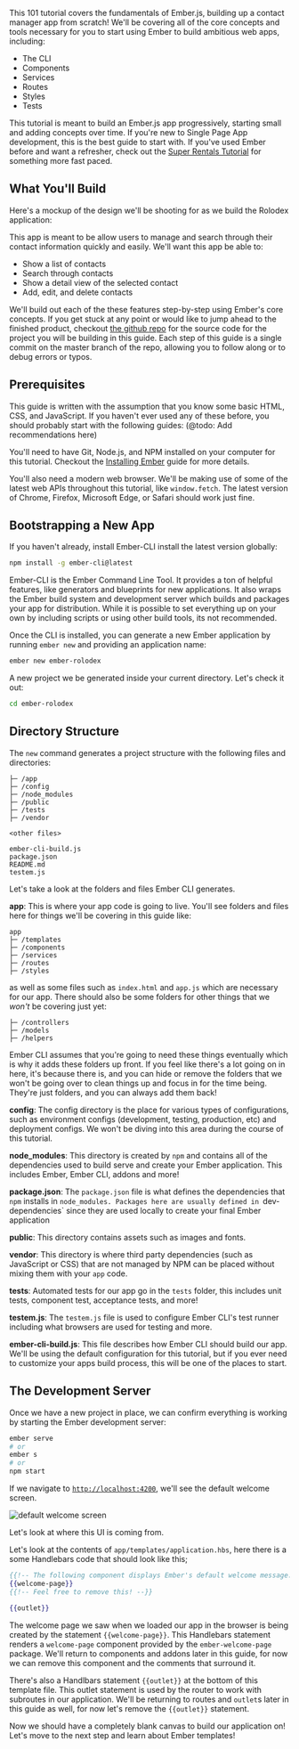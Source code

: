 This 101 tutorial covers the fundamentals of Ember.js, building up a contact
manager app from scratch! We'll be covering all of the core concepts and tools
necessary for you to start using Ember to build ambitious web apps, including:

* The CLI
* Components
* Services
* Routes
* Styles
* Tests

This tutorial is meant to build an Ember.js app progressively, starting
small and adding concepts over time. If you're new to Single Page App
development, this is the best guide to start with. If you've used Ember before and want a refresher,
check out the [Super Rentals Tutorial](../../tutorial/ember-cli) for something more fast paced.

## What You'll Build

Here's a mockup of the design we'll be shooting for as we build the Rolodex
application:

This app is meant to be allow users to manage and search through their contact
information quickly and easily. We'll want this app be able to:

* Show a list of contacts
* Search through contacts
* Show a detail view of the selected contact
* Add, edit, and delete contacts

We'll build out each of the these features step-by-step using Ember's core
concepts. If you get stuck at any point or would like to jump ahead to the
finished product, checkout [the github repo](https://github.com/ember-learn/ember-rolodex) for the source code for the project you will be building in this guide.
Each step of this guide is a single commit on the master branch of the repo,
allowing you to follow along or to debug errors or typos.

## Prerequisites

This guide is written with the assumption that you know some basic HTML, CSS,
and JavaScript. If you haven't ever used any of these before, you should
probably start with the following guides: (@todo: Add recommendations here)

You'll need to have Git, Node.js, and NPM installed on your computer for this
tutorial. Checkout the [Installing Ember](../../getting-started) guide for more
details.

You'll also need a modern web browser. We'll be making use of some of the latest
web APIs throughout this tutorial, like `window.fetch`. The latest version of Chrome,
Firefox, Microsoft Edge, or Safari should work just fine.

## Bootstrapping a New App

If you haven't already, install Ember-CLI install the latest version globally:

```sh
npm install -g ember-cli@latest
```

Ember-CLI is the Ember Command Line Tool. It provides a ton of helpful features,
like generators and blueprints for new applications. It also wraps the Ember
build system and development server which builds and packages your app for distribution.
While it is possible to set everything up on your own by including scripts or using other
build tools, its not recommended.

Once the CLI is installed, you can generate a new Ember application by running
`ember new` and providing an application name:

```sh
ember new ember-rolodex
```

A new project we be generated inside your current directory. Let's check it out:

```sh
cd ember-rolodex
```

## Directory Structure

The `new` command generates a project structure with the following files and
directories:

```text
├─ /app
├─ /config
├─ /node_modules
├─ /public
├─ /tests
├─ /vendor

<other files>

ember-cli-build.js
package.json
README.md
testem.js
```

Let's take a look at the folders and files Ember CLI generates.

**app**: This is where your app code is going to live. You'll see folders and
files here for things we'll be covering in this guide like:

```text
app
├─ /templates
├─ /components
├─ /services
├─ /routes
├─ /styles
```

as well as some files such as `index.html` and `app.js` which are necessary for
our app. There should also be some folders for other things that we _won't_ be
covering just yet:

```text
├─ /controllers
├─ /models
├─ /helpers
```

Ember CLI assumes that you're going to need these things eventually which is why
it adds these folders up front. If you feel like there's a lot going on in here,
it's because there is, and you can hide or remove the folders that we won't be
going over to clean things up and focus in for the time being. They're just
folders, and you can always add them back!

**config**: The config directory is the place for various types of
configurations, such as environment configs (development, testing, production,
etc) and deployment configs. We won't be diving into this area during the course
of this tutorial.

**node_modules**: This directory is created by `npm` and contains all of the dependencies
used to build serve and create your Ember application.
This includes Ember, Ember CLI, addons and more!


**package.json**: The `package.json` file is what defines the dependencies that `npm` installs in `node_modules.
Packages here are usually defined in `dev-dependencies` since they are used locally to create your final Ember application

**public**: This directory contains assets such as images and fonts.

**vendor**: This directory is where third party dependencies (such as JavaScript
or CSS) that are not managed by NPM can be placed without mixing them with your `app` code.

**tests**: Automated tests for our app go in the `tests` folder, this includes unit tests, component test, acceptance tests, and more!

**testem.js**: The `testem.js` file is used to configure Ember CLI's test runner including what browsers are used for testing and more.

**ember-cli-build.js**: This file describes how Ember CLI should build our app.
We'll be using the default configuration for this tutorial, but if you ever need
to customize your apps build process, this will be one of the places to start.

## The Development Server

Once we have a new project in place, we can confirm everything is working by
starting the Ember development server:

```sh
ember serve
# or
ember s
# or
npm start
```

If we navigate to [`http://localhost:4200`](http://localhost:4200), we'll see the default welcome screen.

![default welcome screen](/images/ember-cli/default-welcome-page.png)

Let's look at where this UI is coming from.

Let's look at the contents of `app/templates/application.hbs`, here there is a some Handlebars code that should look like this;

```handlebars {data-filename="app/templates/application.hbs"}
{{!-- The following component displays Ember's default welcome message. --}}
{{welcome-page}}
{{!-- Feel free to remove this! --}}

{{outlet}}
```

The welcome page we saw when we loaded our app in the browser is being created by the statement `{{welcome-page}}`.
This Handlebars statement renders a `welcome-page` component provided by the `ember-welcome-page` package.
We'll return to components and addons later in this guide, for now we can remove this component and the comments that surround it.

There's also a Handlbars statement `{{outlet}}` at the bottom of this template file.
This outlet statement is used by the router to work with subroutes in our application.
We'll be returning to routes and `outlet`s later in this guide as well, for now let's remove the `{{outlet}}` statement.

Now we should have a completely blank canvas to build our application on!
Let's move to the next step and learn about Ember templates!
